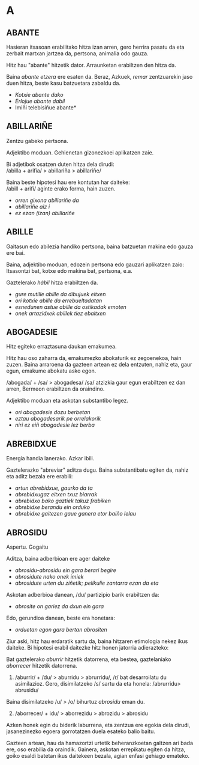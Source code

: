 # A #

## ABANTE ##

Hasieran itsasoan erabilitako hitza izan arren, gero herrira pasatu da eta zerbait martxan jartzea da, pertsona, animalia odo gauza.

Hitz hau "abante" hitzetik dator. Arraunketan erabiltzen den hitza da.

Baina *abante etzera* ere esaten da. Beraz, Azkuek, *remar* zentzuarekin jaso duen hitza, beste kasu batzuetara zabaldu da.

- *Kotxie abante dako*
- *Erlojue abante dabil*
- Imiñi telebisiñue abante*

## ABILLARIÑE ##

Zentzu gabeko pertsona.

Adjektibo moduan. Gehienetan gizonezkoei aplikatzen zaie.

Bi adjetibok osatzen duten hitza dela dirudi:  
/abilla + arifia/ > abillariña > abillariñe/

Baina beste hipotesi hau ere kontutan har daiteke:  
/abill + arifi/ aginte erako forma, hain zuzen. 

- *orren gixona abillariñe da*
- *abillariñe aiz i*
- *ez ezan (izan) abillariñe*

## ABILLE ##

Gaitasun edo abilezia handiko pertsona, baina batzuetan makina edo gauza ere bai.

Baina, adjektibo moduan, edozein pertsona edo gauzari aplikatzen zaio: Itsasontzi bat, kotxe edo makina bat, pertsona, e.a.

Gaztelerako *hábil* hitza erabiltzen da. 

- *gure mutille abille da dibujuek eitxen*
- *ori kotxie abille da errebueltadatan*
- *esnedunen astue abille da ostikadak emoten*
- *onek artazidxek abillek tiez ebaitxen*

## ABOGADESIE ##

Hitz egiteko erraztasuna daukan emakumea.

Hitz hau oso zaharra da, emakumezko abokaturik ez zegoenekoa, hain zuzen. Baina arraroena da gazteen artean ez dela entzuten, nahiz eta, gaur egun, emakume abokatu asko egon.

/abogada/ + /sa/ > abogadesa/ 
/sa/ atzizkia gaur egun erabiltzen ez dan arren, Bermeon erabiltzen da oraindino. 

Adjektibo moduan eta askotan substantibo legez. 

- *ori abogadesie dozu berbetan*
- *eztau abogadesarik pe orrelakorik*
- *niri ez eiñ abogadesie lez berba*

## ABREBIDXUE ##

Energia handia lanerako. Azkar ibili.

Gaztelerazko "abreviar" aditza dugu. Baina substantibatu egiten da, nahiz eta aditz bezala ere erabili: 

- *artun abrebidxue, gaurko da ta*
- *abrebidxugaz eitxen txuz biarrak*
- *abrebidxo bako gaztiek takuz frabiken*
- *abrebidxe berandu ein orduko*
- *abrebidxe gaitezen gaue ganera etor baiño lelau*

## ABROSIDU ##

Aspertu. Gogaitu 

Aditza, baina adberbioan ere ager daiteke

- *abrosidu-abrosidu ein gara berari begire*
- *abrosidute nako onek imiek*
- *abrosidute urten du ziñetik; pelikulie zantarra ezan da eta*

Askotan adberbioa danean, /du/ partizipio barik erabiltzen da:

- *abrosite on gariez da dxun ein gara*

Edo, gerundioa danean, beste era honetara:

- *orduetan egon gara bertan abrositen*

Ziur aski, hitz hau erdaratik sartu da, baina hitzaren etimologia nekez ikus daiteke. Bi hipotesi erabil daitezke hitz honen jatorria adierazteko: 

Bat gaztelerako *aburrir* hitzetik datorrena, eta bestea, gaztelaniako *aborrecer* hitzetik datorrena. 

1. /aburrir/ + /du/ > aburridu > abrurridu/, /r/ bat desarroilatu du asimilazioz. Gero, disimilatzeko /s/ sartu da eta honela: /abrurridu> abrusidu/ 

Baina disimilatzeko /u/ > /o/ bihurtuz *abrosidu* eman du.

2. /aborrecer/ + idu/ > aborrezidu > abrozidu > abrosidu

Azken honek egin du biderik laburrena, eta zentzua ere egokia dela dirudi, jasanezinezko egoera gorrotatzen duela esateko balio baitu. 

Gazteen artean, hau da hamazortzi urtetik beheranzkoetan galtzen ari bada ere, oso erabilia da oraindik. Gainera, askotan errepikatu egiten da hitza, goiko esaldi batetan ikus daitekeen bezala, agian enfasi gehiago emateko.


